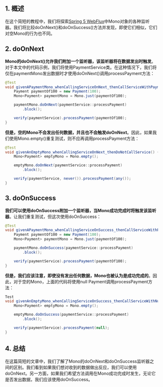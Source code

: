 ## 1. 概述

在这个简短的教程中，我们将探索[Spring 5 WebFlux](https://www.baeldung.com/spring-webflux)中Mono对象的各种监听器。我们将比较doOnNext()和doOnSuccess()方法并发现，即使它们相似，它们对空Mono的行为也不同。

## 2. doOnNext

**Mono的doOnNext()允许我们附加一个监听器，该监听器将在数据发出时触发**。对于本文中的代码示例，我们将使用PaymentService类。在这种情况下，我们将仅在paymentMono发出数据时才使用doOnNext()调用processPayment方法：

```java
@Test
void givenAPaymentMono_whenCallingServiceOnNext_thenCallServiceWithPayment() {
    Payment paymentOf100 = new Payment(100);
    Mono<Payment> paymentMono = Mono.just(paymentOf100);

    paymentMono.doOnNext(paymentService::processPayment)
        .block();

    verify(paymentService).processPayment(paymentOf100);
}
```

**但是，空的Mono不会发出任何数据，并且也不会触发doOnNext**。因此，如果我们使用Mono.empty()重复测试，则不应再调用processPayment方法：

```java
@Test
void givenAnEmptyMono_whenCallingServiceOnNext_thenDoNotCallService() {
    Mono<Payment> emptyMono = Mono.empty();

    emptyMono.doOnNext(paymentService::processPayment)
        .block();

    verify(paymentService, never()).processPayment(any());
}
```

## 3. doOnSuccess

**我们可以使用doOnSuccess附加一个监听器，当Mono成功完成时将触发该监听器**。让我们重复测试，但这次使用doOnSuccess：

```java
@Test
void givenAPaymentMono_whenCallingServiceOnSuccess_thenCallServiceWithPayment() {
    Payment paymentOf100 = new Payment(100);
    Mono<Payment> paymentMono = Mono.just(paymentOf100);

    paymentMono.doOnSuccess(paymentService::processPayment)
        .block();

    verify(paymentService).processPayment(paymentOf100);
}
```

**但是，我们应该注意，即使没有发出任何数据，Mono也被认为是成功完成的**。因此，对于空的Mono，上面的代码将使用null Payment调用processPayment方法：

```java
Test
void givenAnEmptyMono_whenCallingServiceOnSuccess_thenCallServiceWithNull() {
    Mono<Payment> emptyMono = Mono.empty();

    emptyMono.doOnSuccess(paymentService::processPayment)
        .block();

    verify(paymentService).processPayment(null);
}
```

## 4. 总结

在这篇简短的文章中，我们了解了Mono的doOnNext和doOnSuccess监听器之间的区别。我们看到如果我们想对收到的数据做出反应，我们可以使用doOnNext。另一方面，如果我们希望方法调用在Mono成功完成时发生，无论它是否发出数据，我们应该使用doOnSuccess。